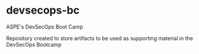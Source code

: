 # devsecops-bc
ASPE's DevSecOps Boot Camp

Repository created to store artifacts to be used as supporting material in the DevSecOps Bootcamp
